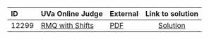 | ID | UVa Online Judge | External | Link to solution |
|:---|:---|:---|:---:|
| 12299 | [RMQ with Shifts](https://onlinejudge.org/index.php?option=com_onlinejudge&Itemid=8&category=24&page=show_problem&problem=3720) | [PDF](https://onlinejudge.org/external/122/12299.pdf) | [Solution](https%3A//github.com/versenyi98/programming-contests/tree/master/UVa%20Online%20Judge/12299%2520-%2520RMQ%2520with%2520Shifts)|
